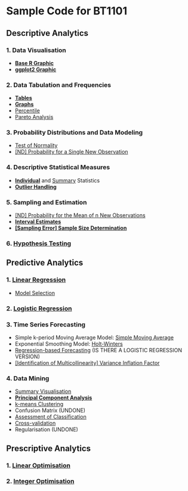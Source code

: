 # Sample Code for BT1101
## Descriptive Analytics
### 1. Data Visualisation
- [**Base R Graphic**](1-1-1.md)
- [**ggplot2 Graphic**](1-1-2.md)
### 2. Data Tabulation and Frequencies
- [**Tables**](1-2-1.md)
- [**Graphs**](1-2-2.md)
- [Percentile]([SC]-Descriptive-Analytics/[SC]-Data-Tabulation-and-Frequencies/[M]-Percentile.md)
- [Pareto Analysis]([SC]-Descriptive-Analytics/[SC]-Data-Tabulation-and-Frequencies/[M]-Pareto-Analysis.md)
### 3. Probability Distributions and Data Modeling
- [Test of Normality]([SC]-Descriptive-Analytics/[SC]-Probability-Distribution-and-Data-Modeling/[M]-Test-of-Normality.md)
- [\[ND\] Probability for a Single New Observation]([SC]-Descriptive-Analytics/[SC]-Probability-Distribution-and-Data-Modeling/[M]-Normal-Distribution_Probability-for-a-Single-New-Observation.md)
### 4. Descriptive Statistical Measures
- [**Individual**](1-4-1-1.md) and [Summary]([SC]-Descriptive-Analytics/[SC]-Descriptive-Statistical-Measures/[M]-Summary-Statistics.md) Statistics
- [**Outlier Handling**](1-4-2.md)
### 5. Sampling and Estimation
- [\[ND\] Probability for the Mean of n New Observations]([SC]-Descriptive-Analytics/[SC]-Sampling-and-Estimation/[M]-Normal-Distribution_Probability-for-the-Mean-of-n-New-Observations.md)
- [**Interval Estimates**](1-5-2.md)
- [**\[Sampling Error\] Sample Size Determination**](1-5-3.md)
### 6. [Hypothesis Testing](1-6.md)
## Predictive Analytics
### 1. [Linear Regression]([SC]-Predictive-Analytics/[SC]-Linear-&-Logistic-Regression/[M]-Linear-Regression.md)
- [Model Selection]([SC]-Predictive-Analytics/[SC]-Linear-&-Logistic-Regression/[M]-Model-Selection.md)
### 2. [Logistic Regression]([SC]-Predictive-Analytics/[SC]-Linear-&-Logistic-Regression/[M]-Logistic-Regression.md)
### 3. Time Series Forecasting
- Simple k-period Moving Average Model: [Simple Moving Average]([SC]-Predictive-Analytics/[SC]-Time-Series-Forecasting/[M]-Simple-Moving-Average.md)
- Exponential Smoothing Model: [Holt-Winters]([SC]-Predictive-Analytics/[SC]-Time-Series-Forecasting/[M]-Holt-Winters.md)
- [Regression-based Forecasting]([SC]-Predictive-Analytics/[SC]-Linear-&-Logistic-Regression/[M]-Regression-based-Forecasting.md) (IS THERE A LOGISTIC REGRESSION VERSION)
- [\[Identification of Multicollinearity\] Variance Inflation Factor]([SC]-Predictive-Analytics/[SC]-Linear-&-Logistic-Regression/[M]-Variance-Inflation-Factor.md)
### 4. Data Mining
- [Summary Visualisation]([SC]-Predictive-Analytics/[SC]-Data-Mining/[M]-Summary-Visualisation.md)
- [**Principal Component Analysis**](2-4-2.md)
- [k-means Clustering]([SC]-Predictive-Analytics/[SC]-Data-Mining/[M]-k-means-Clustering.md)
- Confusion Matrix (UNDONE)
- [Assessment of Classification]([SC]-Predictive-Analytics/[SC]-Data-Mining/[M]-Assessment-of-Classification.md)
- [Cross-validation]([SC]-Predictive-Analytics/[SC]-Data-Mining/[M]-Cross-Validation.md)
- Regularisation (UNDONE)
## Prescriptive Analytics
### 1. [Linear Optimisation]([SC]-Prescriptive-Analytics/[M]-Linear-Optimisation.md)
### 2. [Integer Optimisation]([SC]-Prescriptive-Analytics/[M]-Integer-Optimisation.md)
